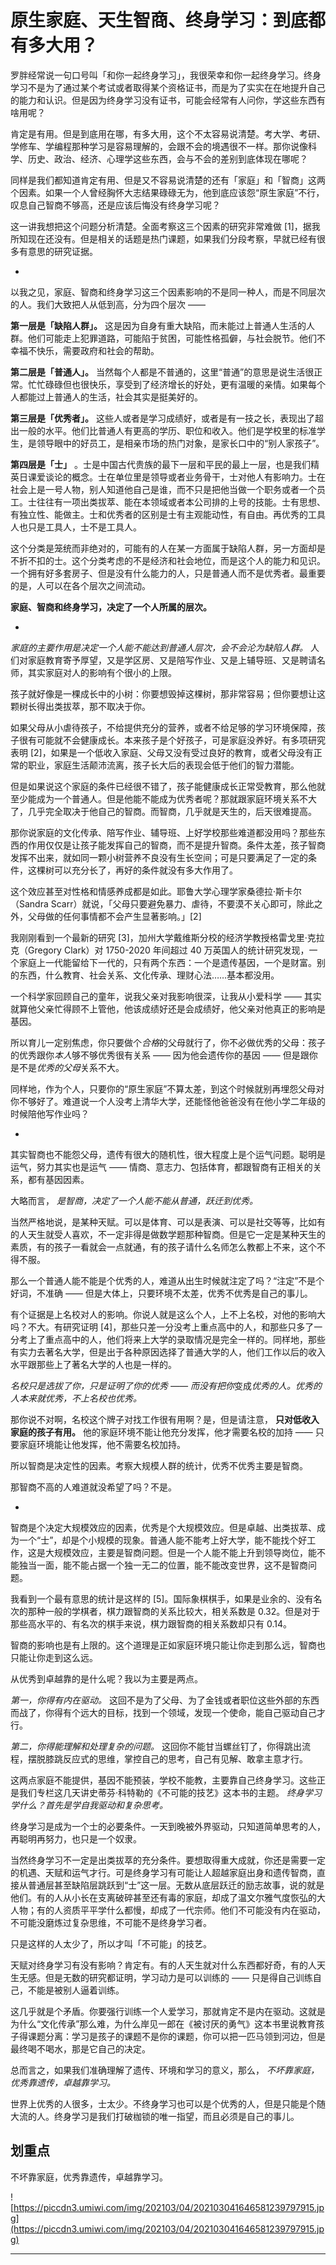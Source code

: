 # 原生家庭、天生智商、终身学习：到底都有多大用？

罗胖经常说一句口号叫「和你一起终身学习」，我很荣幸和你一起终身学习。终身学习不是为了通过某个考试或者取得某个资格证书，而是为了实实在在地提升自己的能力和认识。但是因为终身学习没有证书，可能会经常有人问你，学这些东西有啥用呢？

肯定是有用。但是到底用在哪，有多大用，这个不太容易说清楚。考大学、考研、学修车、学编程那种学习是容易理解的，会跟不会的境遇很不一样。那你说像科学、历史、政治、经济、心理学这些东西，会与不会的差别到底体现在哪呢？

同样是我们都知道肯定有用、但是又不容易说清楚的还有「家庭」和「智商」这两个因素。如果一个人曾经胸怀大志结果碌碌无为，他到底应该怨“原生家庭”不行，叹息自己智商不够高，还是应该后悔没有终身学习呢？

这一讲我想把这个问题分析清楚。全面考察这三个因素的研究非常难做 [1]，据我所知现在还没有。但是相关的话题是热门课题，如果我们分段考察，早就已经有很多有意思的研究证据。

*

以我之见，家庭、智商和终身学习这三个因素影响的不是同一种人，而是不同层次的人。我们大致把人从低到高，分为四个层次 ——

 **第一层是「缺陷人群」。** 这是因为自身有重大缺陷，而未能过上普通人生活的人群。他们可能走上犯罪道路，可能陷于贫困，可能性格孤僻，与社会脱节。他们不幸福不快乐，需要政府和社会的帮助。

 **第二层是「普通人」。** 当然每个人都是不普通的，这里“普通”的意思是说生活很正常。忙忙碌碌但也很快乐，享受到了经济增长的好处，更有温暖的亲情。如果每个人都能过上普通人的生活，社会其实是挺美好的。

 **第三层是「优秀者」。** 这些人或者是学习成绩好，或者是有一技之长，表现出了超出一般的水平。他们比普通人有更高的学历、职位和收入。他们是学校里的标准学生，是领导眼中的好员工，是相亲市场的热门对象，是家长口中的“别人家孩子”。

 **第四层是「士」** 。士是中国古代贵族的最下一层和平民的最上一层，也是我们精英日课爱谈论的概念。士在单位里是领导或者业务骨干，士对他人有影响力。士在社会上是一号人物，别人知道他自己是谁，而不只是把他当做一个职务或者一个员工。士往往有一项出类拔萃、能在本领域或者本公司排的上号的技能。士有思想、有独立性、能做主。士和优秀者的区别是士有主观能动性，有自由。再优秀的工具人也只是工具人，士不是工具人。

这个分类是笼统而非绝对的，可能有的人在某一方面属于缺陷人群，另一方面却是不折不扣的士。这个分类考虑的不是经济和社会地位，而是这个人的能力和见识。一个拥有好多套房子、但是没有什么能力的人，只是普通人而不是优秀者。最重要的是，人可以在各个层次之间流动。

 **家庭、智商和终身学习，决定了一个人所属的层次。**

*

 *家庭的主要作用是决定一个人能不能达到普通人层次，会不会沦为缺陷人群。* 人们对家庭教育寄予厚望，又是学区房、又是陪写作业、又是上辅导班、又是聘请名师，其实家庭对人的影响有个很小的上限。

孩子就好像是一棵成长中的小树：你要想毁掉这棵树，那非常容易；但你要想让这颗树长得出类拔萃，那不取决于你。

如果父母从小虐待孩子，不给提供充分的营养，或者不给足够的学习环境保障，孩子很有可能就不会健康成长。本来孩子是个好孩子，可是家庭没养好。有多项研究表明 [2]，如果是一个低收入家庭、父母又没有受过良好的教育，或者父母没有正常的职业，家庭生活颠沛流离，孩子长大后的表现会低于他们的智力潜能。

但是如果说这个家庭的条件已经很不错了，孩子能健康成长正常受教育，那么他就至少能成为一个普通人。但是他能不能成为优秀者呢？那就跟家庭环境关系不大了，几乎完全取决于他自己的智商。而智商，几乎就是天生的，后天很难提高。

那你说家庭的文化传承、陪写作业、辅导班、上好学校那些难道都没用吗？那些东西的作用仅仅是让孩子能发挥自己的智商，而不是提升智商。条件太差，孩子智商发挥不出来，就如同一颗小树营养不良没有生长空间；可是只要满足了一定的条件，这棵树可以充分长了，再好的条件就没有多大作用了。

这个效应甚至对性格和情感养成都是如此。耶鲁大学心理学家桑德拉·斯卡尔（Sandra Scarr）就说，「父母只要避免暴力、虐待，不要漠不关心即可，除此之外，父母做的任何事情都不会产生显著影响。」[2]

我刚刚看到一个最新的研究 [3]，加州大学戴维斯分校的经济学教授格雷戈里·克拉克（Gregory Clark）对 1750-2020 年间超过 40 万英国人的统计研究发现，一个家庭上一代能留给下一代的，只有两个东西：一个是遗传基因，一个是财富。别的东西，什么教育、社会关系、文化传承、理财心法……基本都没用。

一个科学家回顾自己的童年，说我父亲对我影响很深，让我从小爱科学 —— 其实就算他父亲忙得顾不上管他，他该成绩好还是会成绩好，他父亲对他真正的影响是基因。

所以育儿一定别焦虑，你只要做个*合格*的父母就行了，你不必做优秀的父母：孩子的优秀跟你*本人*够不够优秀很有关系 —— 因为他会遗传你的基因 —— 但是跟你是不是*优秀的父母*关系不大。

同样地，作为个人，只要你的“原生家庭”不算太差，到这个时候就别再埋怨父母对你不够好了。难道说一个人没考上清华大学，还能怪他爸爸没有在他小学二年级的时候陪他写作业吗？

*

其实智商也不能怨父母，遗传有很大的随机性，很大程度上是个运气问题。聪明是运气，努力其实也是运气 —— 情商、意志力、包括体育，都跟智商有正相关的关系，都有基因因素。

大略而言， *是智商，决定了一个人能不能从普通，跃迁到优秀。*

当然严格地说，是某种天赋。可以是体育、可以是表演、可以是社交等等，比如有的人天生就受人喜欢，不一定非得是做数学题那种智商。但是它一定是某种天生的素质，有的孩子一看就会一点就通，有的孩子请什么名师怎么教都上不来，这个不得不服。

那么一个普通人能不能是个优秀的人，难道从出生时候就注定了吗？“注定”不是个好词，不准确 —— 但是大体上，只要环境不太差，优秀不优秀是自己的事儿。

有个证据是上名校对人的影响。你说人就是这么个人，上不上名校，对他的影响大吗？不大。有研究证明 [4]，那些只差一分没考上重点高中的人，和那些只多了一分考上了重点高中的人，他们将来上大学的录取情况是完全一样的。同样地，那些有实力去著名大学，但是出于各种原因选择了普通大学的人，他们工作以后的收入水平跟那些上了著名大学的人也是一样的。

 *名校只是选拔了你，只是证明了你的优秀 —— 而没有把你*变成*优秀的人。优秀的人本来就优秀，不上名校也优秀。*

那你说不对啊，名校这个牌子对找工作很有用啊？是，但是请注意， **只对低收入家庭的孩子有用。** 他的家庭环境不能让他充分发挥，他才需要名校的加持 —— 只要家庭环境能让他发挥，他不需要名校加持。

所以智商是决定性的因素。考察大规模人群的统计，优秀不优秀主要是智商。

那智商不高的人难道就没希望了吗？不是。

*

智商是个决定大规模效应的因素，优秀是个大规模效应。但是卓越、出类拔萃、成为一个“士”，却是个小规模的现象。普通人能不能考上好大学，能不能找个好工作，这是大规模效应，主要是智商问题。但是一个人能不能上升到领导岗位，能不能独当一面，能不能占据一个独一无二的位置，能不能改变世界，这不是智商问题。

我看到一个最有意思的统计是这样的 [5]。国际象棋棋手，如果是业余的、没有名次的那种一般的学棋者，棋力跟智商的关系比较大，相关系数是 0.32。但是对于那些高水平的、有名次的棋手来说，棋力跟智商的相关系数却只有 0.14。

智商的影响也是有上限的。这个道理是正如家庭环境只能让你走到那么远，智商也只能让你走到这么远。

从优秀到卓越靠的是什么呢？我以为主要是两点。

 *第一，你得有内在驱动。* 这回不是为了父母、为了金钱或者职位这些外部的东西而战了，你得有个远大的目标，找到一个领域，发现一个使命，能自己驱动自己才行。

 *第二，你得能理解和处理复杂的问题。* 这回你不能甘当螺丝钉了，你得跳出流程，摆脱膝跳反应式的思维，掌控自己的思考，自己有见解、敢拿主意才行。

这两点家庭不能提供，基因不能预装，学校不能教，主要靠自己终身学习。这些正是我们专栏这几天讲史蒂芬·科特勒的《不可能的技艺》这本书的主题。 *终身学习学什么？首先是学自我驱动和复杂思考。*

终身学习是成为一个士的必要条件。一天到晚被外界驱动，只知道简单思考的人，再聪明再努力，也只是一个奴隶。

当然终身学习不一定是出类拔萃的充分条件。要想取得重大成就，你还是需要一定的机遇、天赋和运气才行。可是终身学习有可能让人超越家庭出身和遗传智商，直接从普通层甚至缺陷层跳跃到“士”这一层。无数从底层跃迁的励志故事，说的就是他们。有的人从小长在支离破碎甚至还有毒的家庭，却成了温文尔雅气度恢弘的大人物；有的人资质平平学什么都慢，却成了一代宗师。他们不可能没有内在驱动，不可能没磨炼过复杂思维，不可能不是终身学习者。

只是这样的人太少了，所以才叫「不可能」的技艺。

天赋对终身学习有没有影响？肯定有。有的人天生就对什么东西都好奇，有的人天生无感。但是无数的研究都证明，学习动力是可以训练的 —— 只是得自己训练自己，不能是被别人逼着训练。

这几乎就是个矛盾。你要强行训练一个人爱学习，那就肯定不是内在驱动。这就是为什么“文化传承”那么难，为什么岸见一郎在《被讨厌的勇气》这本书里说教育孩子得课题分离：学习是孩子的课题不是你的课题，你可以把一匹马领到河边，但是最终喝不喝水，那是它自己的决定。

总而言之，如果我们准确理解了遗传、环境和学习的意义，那么， *不坏靠家庭，优秀靠遗传，卓越靠学习。*

世界上优秀的人很多，士太少。不终身学习也可以是个优秀的人，但是只能是个随大流的人。终身学习是我们打破枷锁的唯一指望，而且必须是自己的事儿。

## 划重点

不坏靠家庭，优秀靠遗传，卓越靠学习。

![https://piccdn3.umiwi.com/img/202103/04/202103041646581239797915.jpg](https://piccdn3.umiwi.com/img/202103/04/202103041646581239797915.jpg)

---
